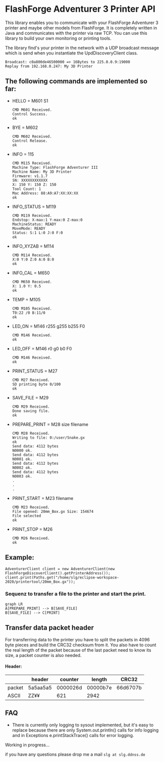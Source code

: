 
# FlashForge Adventurer 3 Printer API 
This library enables you to communicate with your FlashForge Adventurer 3 printer and maybe other 
models from FlashForge. It is completely written in Java and communicates with the printer 
via raw TCP. 
You can use this library to build your own monitoring or printing tools.

The library find's your printer in the network with a UDP broadcast message which is send when you 
instantiate the UpdDiscoveryClient class.

    Broadcast: c0a800de46500000 => 16Bytes to 225.0.0.9:19000
    Replay from 192.168.0.247: My 3D Printer




## The following commands are implemented so far:

- HELLO = M601 S1

      CMD M601 Received.
      Control Success.
      ok

- BYE = M602

      CMD M602 Received.
      Control Release.
      ok

- INFO = 115
  
      CMD M115 Received.
      Machine Type: FlashForge Adventurer III
      Machine Name: My 3D Printer
      Firmware: v1.1.7
      SN: XXXXXXXXXXXX
      X: 150 Y: 150 Z: 150
      Tool Count: 1
      Mac Address: 88:A9:A7:XX:XX:XX
      ok

- INFO_STATUS = M119

      CMD M119 Received.
      Endstop: X-max:1 Y-max:0 Z-max:0
      MachineStatus: READY
      MoveMode: READY
      Status: S:1 L:0 J:0 F:0
      ok

- INFO_XYZAB = M114

      CMD M114 Received.
      X:0 Y:0 Z:0 A:0 B:0
      ok

- INFO_CAL = M650

      CMD M650 Received.
      X: 1.0 Y: 0.5
      ok

- TEMP = M105

      CMD M105 Received.
      T0:22 /0 B:11/0
      ok

- LED_ON = M146 r255 g255 b255 F0

      CMD M146 Received.
      ok

- LED_OFF = M146 r0 g0 b0 F0

      CMD M146 Received.
      ok

- PRINT_STATUS = M27

      CMD M27 Received.
      SD printing byte 0/100
      ok

- SAVE_FILE = M29

      CMD M29 Received.
      Done saving file.
      ok

- PREPARE_PRINT = M28 size filename

      CMD M28 Received.
      Writing to file: 0:/user/Snake.gx
      ok
      Send data: 4112 bytes
      N0000 ok.
      Send data: 4112 bytes
      N0001 ok.
      Send data: 4112 bytes
      N0002 ok.
      Send data: 4112 bytes
      N0003 ok.
      .
      .
      .

- PRINT_START = M23 filename
  
      CMD M23 Received.
      File opened: 20mm_Box.gx Size: 154674
      File selected
      ok

- PRINT_STOP = M26

      CMD M26 Received.
      ok



## Example:

    AdventurerClient client = new AdventurerClient(new FlashForgeDiscoverClient().getPrinterAddress());
    client.print(Paths.get("/home/slg/eclipse-workspace-2020/printertool/20mm_Box.gx"));



### Sequenz to transfer a file to the printer and start the print.
```mermaid
graph LR
A[PREPARE_PRINT] --> B[SAVE_FILE]
B[SAVE_FILE] --> C[PRINT]
```

## Transfer data packet header

For transferring data to the printer you have to split the packets in 4096 byte pieces and build the CRC32 checksum from it. 
You also have to count the real length of the packet because of the last packet need to know its size, a packet counter is also needed.


#### Header:

|          |  header  |  counter |  length  |  CRC32   |
|----------|----------|----------|----------|----------|
| packet   | 5a5aa5a5 | 0000026d | 00000b7e | 66d6707b |
| ASCII    |     ZZ¥¥ |      621 |     2942 |          |



## FAQ

- There is currently only logging to sysout implemented, but it's easy to replace because 
  there are only System.out.println() calls for info logging and in Exceptions e.printStackTrace() calls 
  for error logging.

Working in progress...

if you have any questions please drop me a mail `slg at slg.ddnss.de`

